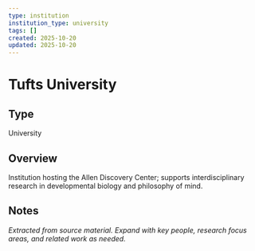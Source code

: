 ```yaml
---
type: institution
institution_type: university
tags: []
created: 2025-10-20
updated: 2025-10-20
---
```


# Tufts University

## Type

University

## Overview

Institution hosting the Allen Discovery Center; supports interdisciplinary research in developmental biology and philosophy of mind.

## Notes

*Extracted from source material. Expand with key people, research focus areas, and related work as needed.*
